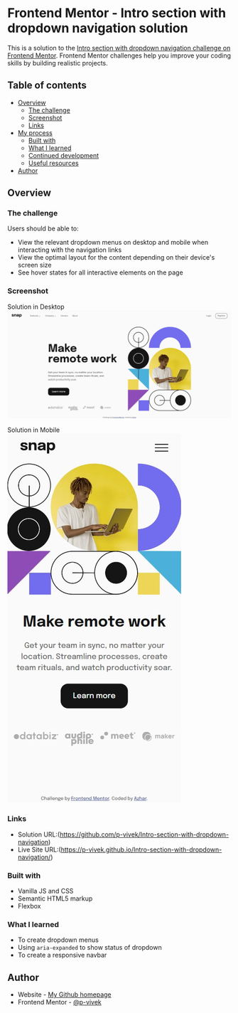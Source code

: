 # Frontend Mentor - Intro section with dropdown navigation solution

This is a solution to the [Intro section with dropdown navigation challenge on Frontend Mentor](https://www.frontendmentor.io/challenges/intro-section-with-dropdown-navigation-ryaPetHE5). Frontend Mentor challenges help you improve your coding skills by building realistic projects. 

## Table of contents

- [Overview](#overview)
  - [The challenge](#the-challenge)
  - [Screenshot](#screenshot)
  - [Links](#links)
- [My process](#my-process)
  - [Built with](#built-with)
  - [What I learned](#what-i-learned)
  - [Continued development](#continued-development)
  - [Useful resources](#useful-resources)
- [Author](#author)

## Overview

### The challenge

Users should be able to:

- View the relevant dropdown menus on desktop and mobile when interacting with the navigation links
- View the optimal layout for the content depending on their device's screen size
- See hover states for all interactive elements on the page

### Screenshot

Solution in Desktop  
![Desktop image](./design/solution-desktop.jpg)

Solution in Mobile  
![Mobile image](./design/solution-mobile.jpg)

### Links

- Solution URL:(https://github.com/p-vivek/Intro-section-with-dropdown-navigation)
- Live Site URL:(https://p-vivek.github.io/Intro-section-with-dropdown-navigation/)

### Built with

- Vanilla JS and CSS
- Semantic HTML5 markup
- Flexbox

### What I learned

- To create dropdown menus
- Using `aria-expanded` to show status of dropdown
- To create a responsive navbar



## Author

- Website - [My Github homepage](https://www.frontendmentor.io/profile/p-vivek)
- Frontend Mentor - [@p-vivek](https://www.frontendmentor.io/home)

